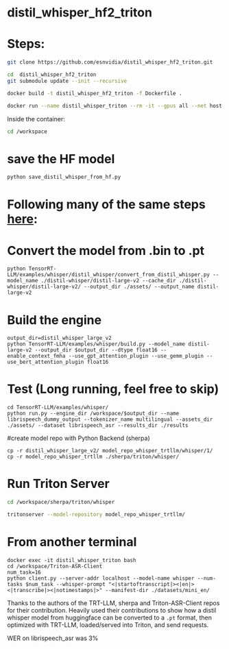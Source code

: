 # distil_whisper_hf2_triton

# Steps:

```bash
git clone https://github.com/esnvidia/distil_whisper_hf2_triton.git

cd  distil_whisper_hf2_triton
git submodule update --init --recursive

docker build -t distil_whisper_hf2_triton -f Dockerfile .

docker run --name distil_whisper_triton --rm -it --gpus all --net host  -v `pwd`:/workspace distil_whisper_hf2_triton bash
```

Inside the container:

```bash
cd /workspace
```

# save the HF model
```bash
python save_distil_whisper_from_hf.py
```
# Following many of the same steps [here](https://github.com/NVIDIA/TensorRT-LLM/tree/main/examples/whisper#distil-whisper):

# Convert the model from .bin to .pt
```
python TensorRT-LLM/examples/whisper/distil_whisper/convert_from_distil_whisper.py --model_name ./distil-whisper/distil-large-v2 --cache_dir ./distil-whisper/distil-large-v2/ --output_dir ./assets/ --output_name distil-large-v2
```

# Build the engine

``` 
output_dir=distil_whisper_large_v2
python TensorRT-LLM/examples/whisper/build.py --model_name distil-large-v2 --output_dir $output_dir --dtype float16 --enable_context_fmha --use_gpt_attention_plugin --use_gemm_plugin --use_bert_attention_plugin float16
```
# Test (Long running, feel free to skip)
```
cd TensorRT-LLM/examples/whisper/
python run.py --engine_dir /workspace/$output_dir --name librispeech_dummy_output --tokenizer_name multilingual --assets_dir ./assets/ --dataset librispeech_asr --results_dir ./results
```

#create model repo with Python Backend (sherpa)
```
cp -r distil_whisper_large_v2/ model_repo_whisper_trtllm/whisper/1/
cp -r model_repo_whisper_trtllm ./sherpa/triton/whisper/
```

# Run Triton Server
```bash
cd /workspace/sherpa/triton/whisper

tritonserver --model-repository model_repo_whisper_trtllm/

```

# From another terminal

```
docker exec -it distil_whisper_triton bash
cd /workspace/Triton-ASR-Client
num_task=16
python client.py --server-addr localhost --model-name whisper --num-tasks $num_task --whisper-prompt "<|startoftranscript|><|en|><|transcribe|><|notimestamps|>" --manifest-dir ./datasets/mini_en/
```


Thanks to the authors of the TRT-LLM, sherpa and Triton-ASR-Client repos for their contribution. Heavily used their contributions to show how a distil whisper model from huggingface can be converted to a `.pt` format, then optimized with TRT-LLM, loaded/served into Triton, and send requests.

WER on librispeech_asr was 3%
